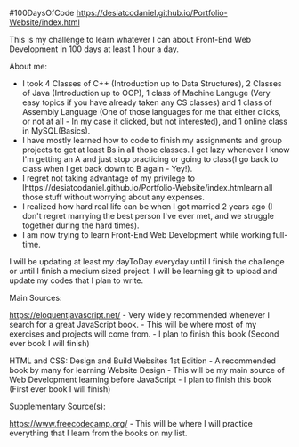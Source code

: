 #100DaysOfCode
https://desiatcodaniel.github.io/Portfolio-Website/index.html

This is my challenge to learn whatever I can about Front-End Web Development in 100 days at least 1 hour a day.

About me:
- I took 4 Classes of C++ (Introduction up to Data Structures), 2 Classes of Java (Introduction up to OOP), 1 class of Machine Languge (Very easy topics if you have already taken any CS classes) and 1 class of Assembly Language (One of those languages for me that either clicks, or not at all - In my case it clicked, but not interested), and 1 online class in MySQL(Basics).
- I have mostly learned how to code to finish my assignments and group projects to get at least Bs in all those classes. I get lazy whenever I know I'm getting an A and just stop practicing or going to class(I go back to class when I get back down to B again - Yey!).
- I regret not taking advantage of my privilege to lhttps://desiatcodaniel.github.io/Portfolio-Website/index.htmlearn all those stuff without worrying about any expenses.
- I realized how hard real life can be when I got married 2 years ago (I don't regret marrying the best person I've ever met, and we struggle together during the hard times).
- I am now trying to learn Front-End Web Development while working full-time.

I will be updating at least my dayToDay everyday until I finish the challenge or until I finish a medium sized project.
I will be learning git to upload and update my codes that I plan to write.

Main Sources:

https://eloquentjavascript.net/ - Very widely recommended whenever I search for a great JavaScript book. 
                                - This will be where most of my exercises and projects will come from.
                                - I plan to finish this book (Second ever book I will finish)


HTML and CSS: Design and Build Websites 1st Edition - A recommended book by many for learning Website Design
                                                    - This will be my main source of Web Development learning before JavaScript
                                                    - I plan to finish this book (First ever book I will finish)

Supplementary Source(s):

https://www.freecodecamp.org/   - This will be where I will practice everything that I learn from the books on my list.


